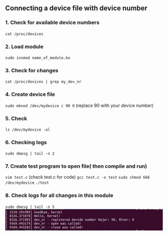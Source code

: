## Connecting a device file with device number

### 1. Check for available device numbers
`cat /proc/devices`

### 2. Load module
`sudo insmod name_of_module.ko`

### 3. Check for changes
`cat /proc/devices | grep my_dev_nr`

### 4. Create device file
`sudo mknod /dev/mydevice c 90 0` (replace 90 with your device number)

### 5. Check
`ls /dev/mydevice -al`

### 6. Checking logs
`sudo dmesg | tail -n 2`

### 7. Create test program to open file( then compile and run)
`vim test.c` (check test.c for code)
`gcc test.c -o test`
`sudo chmod 666 /dev/mydevice`
`./test`

### 8. Check logs for all changes in this module
`sudo dmesg | tail -n 5`
![final](../Images/logs2.png)
